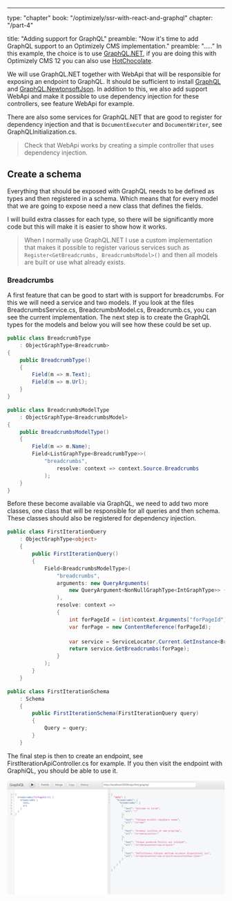 ---
type: "chapter"
book: "/optimizely/ssr-with-react-and-graphql"
chapter: "/part-4"

title: "Adding support for GraphQL"
preamble: "Now it's time to add GraphQL support to an Optimizely CMS implementation."
preamble: "....."
In this example, the choice is to use [GraphQL.NET](https://graphql-dotnet.github.io/), if you are doing this with Optimizely CMS 12 you can also use [HotChocolate](https://github.com/ChilliCream/hotchocolate/). 

We will use GraphQL.NET together with WebApi that will be responsible for exposing an endpoint to GraphQL. It should be sufficient to install [GraphQL](https://www.nuget.org/packages/GraphQL/) and [GraphQL.NewtonsoftJson](https://www.nuget.org/packages/GraphQL.NewtonsoftJson/). In addition to this, we also add support WebApi and make it possible to use dependency injection for these controllers, see feature WebApi for example.

There are also some services for GraphQL.NET that are good to register for dependency injection and that is `DocumentExecuter` and `DocumentWriter`, see GraphQLInitialization.cs.

> Check that WebApi works by creating a simple controller that uses dependency injection.

## Create a schema

Everything that should be exposed with GraphQL needs to be defined as types and then registered in a schema. Which means that for every model that we are going to expose need a new class that defines the fields.

I will build extra classes for each type, so there will be significantly more code but this will make it is easier to show how it works.

> When I normally use GraphQL.NET I use a custom implementation that makes it possible to register various services such as `Register<GetBreadcrumbs, BreadcrumbsModel>()` and then all models are built or use what already exists.

### Breadcrumbs

A first feature that can be good to start with is support for breadcrumbs. For this we will need a service and two models. If you look at the files BreadcrumbsService.cs, BreadcrumbsModel.cs, Breadcrumb.cs, you can see the current implementation. The next step is to create the GraphQL types for the models and below you will see how these could be set up.

```csharp
public class BreadcrumbType
    : ObjectGraphType<Breadcrumb>
{
    public BreadcrumbType()
    {
   		Field(m => m.Text);
        Field(m => m.Url);
    }
}
```

```csharp
public class BreadcrumbsModelType 
    : ObjectGraphType<BreadcrumbsModel>
{
	public BreadcrumbsModelType()
	{
    	Field(m => m.Name);
    	Field<ListGraphType<BreadcrumbType>>(
        	"breadcrumbs", 
                resolve: context => context.Source.Breadcrumbs
            );
    }
}
```

Before these become available via GraphQL, we need to add two more classes, one class that will be responsible for all queries and then schema. These classes should also be registered for dependency injection.

```csharp
public class FirstIterationQuery
    : ObjectGraphType<object>
    {
        public FirstIterationQuery()
        {
            Field<BreadcrumbsModelType>(
                "breadcrumbs",
                arguments: new QueryArguments(
                    new QueryArgument<NonNullGraphType<IntGraphType>> { Name = "forPageId" }
                ),
                resolve: context =>
                {
                    int forPageId = (int)context.Arguments["forPageId"].Value;
                    var forPage = new ContentReference(forPageId);

                    var service = ServiceLocator.Current.GetInstance<BreadcrumbsService>();
                    return service.GetBreadcrumbs(forPage);
                }
            );
        }
    }
```

```csharp
public class FirstIterationSchema
    : Schema
    {
        public FirstIterationSchema(FirstIterationQuery query)
        {
            Query = query;
        }
    }
```

The final step is then to create an endpoint, see FirstIterationApiController.cs for example. If you then visit the endpoint with GraphiQL, you should be able to use it.

![](./resources/first_iteration_breadcrumbs.png)



